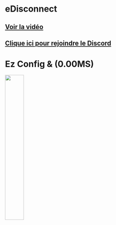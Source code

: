# eDisconnect 

[Voir la vidéo](https://www.youtube.com/watch?v=5GTl7I9ByLI)
-
[Clique ici pour rejoindre le Discord](https://discord.gg/fivemfrance)
-

# Ez Config & (0.00MS)

<img src="https://cdn.discordapp.com/attachments/957571972768862228/980338671184150608/abahoui.png" width="35%">
 
